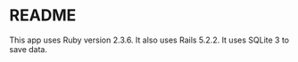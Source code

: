 # README

This app uses Ruby version 2.3.6. It also uses Rails 5.2.2. It uses SQLite 3 to save data. 

